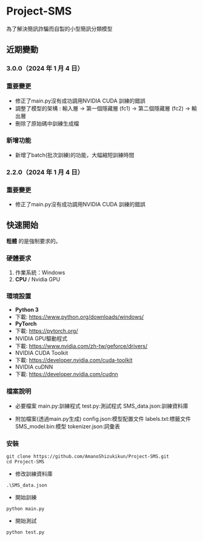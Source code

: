 # Project-SMS

為了解決簡訊詐騙而自製的小型簡訊分類模型


## 近期變動
### 3.0.0（2024 年 1 月 4 日）
### 重要變更
- 修正了main.py沒有成功調用NVIDIA CUDA 訓練的錯誤
- 調整了模型的架構 : 輸入層 → 第一個隱藏層 (fc1) → 第二個隱藏層 (fc2) → 輸出層
- 刪除了原始碼中訓練生成檔

### 新增功能
- 新增了batch(批次訓練)的功能，大幅縮短訓練時間


### 2.2.0（2024 年 1 月 4 日）
### 重要變更
- 修正了main.py沒有成功調用NVIDIA CUDA 訓練的錯誤


## 快速開始
 **粗體** 的是強制要求的。
 
### 硬體要求
1. 作業系統：Windows
1. **CPU** / Nvidia GPU

### 環境設置
- **Python 3**
- 下載: https://www.python.org/downloads/windows/
- **PyTorch**
- 下載: https://pytorch.org/
- NVIDIA GPU驅動程式
- 下載: https://www.nvidia.com/zh-tw/geforce/drivers/
- NVIDIA CUDA Toolkit
- 下載: https://developer.nvidia.com/cuda-toolkit
- NVIDIA cuDNN
- 下載: https://developer.nvidia.com/cudnn

### 檔案說明
- 必要檔案
  main.py:訓練程式
  test.py:測試程式
  SMS_data.json:訓練資料庫
  
- 附加檔案(透過main.py生成)
  config.json:模型配置文件
  labels.txt:標籤文件
  SMS_model.bin:模型
  tokenizer.json:詞彙表

### 安裝
```shell
git clone https://github.com/AmanoShizukikun/Project-SMS.git
cd Project-SMS
```

- 修改訓練資料庫
```shell
.\SMS_data.json
```

- 開始訓練
```shell
python main.py
```

- 開始測試
```shell
python test.py
```
